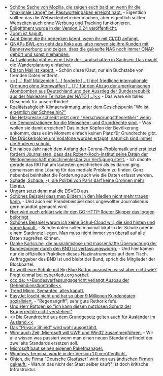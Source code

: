 * [Schöne Sache von Mozilla, die zeigen euch bald an wenn ihr die "maximale Länge" bei Passworteingaben erreicht habt.](https://www.ghacks.net/2020/05/18/firefox-77-wont-truncate-text-exceeding-max-length-to-address-password-pasting-issues/) - Eigentlich sollten das die Webseitenbetreiber machen, aber eigentlich sollten Webseiten auch ohne Werbung und Tracking funktionieren.
* [Enlightment wurde in der Version 0.24 veröffentlicht.](https://www.phoronix.com/scan.php?page=news_item&px=Enlightenment-0.24-Released)
* [Zoom ist kaputt.](https://www.bleepingcomputer.com/news/software/zoom-global-outage-preventing-meetings-video-and-audio/)
* [Acht Dinge die ihr bedenken könnt, wenn ihr mit CI/CD anfangt.](https://opensource.com/article/20/5/cicd-best-practices)
* [QNAPs BWL-ern geht das Koks aus, also nerven sie ihre Kunden mit Bannerwerbung und zeigen, dass die gekaufte NAS noch immer QNAP gehört und sonst niemanden.](https://www.golem.de/news/nas-qnap-blendet-bannerwerbung-auf-eigenen-nas-systemen-ein-2005-148539.html)
* [Auf wikipedia gibt es eine Liste der Landschaften in Sachsen. Das macht die Wanderplanung einfacher.](https://de.m.wikipedia.org/wiki/Liste_der_Landschaften_in_Sachsen)
* [Edison Mail ist kaputt.](https://www.golem.de/news/ios-app-edison-mail-zeigt-fremde-e-mails-an-2005-148545.html) - Schön diese Klaut, nur ein Buchstabe von fremden Daten entfernt.
* [>>[...] Rolf Mützenich [...] forderte [...] [die] friedliche internationale Ordnung ohne Atomwaffen [...] [,] für den Abzug der amerikanischen Atombomben aus Deutschland und den Ausstieg der Bundesrepublik aus der Nuklearen Teilhabe der NATO [...]<<](https://www.sonnenseite.com/de/zukunft/eurosolar-zukunft-mit-erneuerbaren-statt-atomares-aufrsten.html) - Das wäre ein tolles Geschenk für unsere Kinder!
* [Realitätsabgleich Klimaerwärmung unter dem Gesichtspunkt "Wo ist eigentlich der Schnee hin?"](https://www.sonnenseite.com/de/umwelt/weniger-schnee-in-78-prozent-der-berggebiete-weltweit.html)
* [Die Hetzpresse schreibt jetzt gern "Verschwörungstheoretiker" wenn die Demonstrationen für die Menschen- und Grundrechte sind.](https://npr.news.eulu.info/2020/05/18/conspiracy-cops-cocos-und-das-neue-wort-infodemie/) - Was wollen sie damit erreichen? Das in den Köpfen der Bevölkerung ankommt, dass es im Moment einfach keinen Platz für Grundrechte gibt.
* [Die Drückerkolone um Vodafone wurden ertappt, natürlich sind immer die Anderen schuld.](https://www.golem.de/news/verbraucherzentrale-dienstleister-von-vodafone-sollen-vertraege-unterschieben-2005-148564.html)
* [Ein halbes Jahr nach dem Anfang der Corona-Problematik und erst jetzt fordern Journalisten, dass das Robert-Koch-Institut seine Daten der Weltgemeinschaft maschinenlesbar zur Verfügung stellt.](https://netzpolitik.org/2020/datenjournalistinnen-fordern-offene-corona-daten/) - Ich dachte gerade das RKI hat am lautesten geschriehen als es darum ging gemeinsam eine Lösung für das mediale Problem zu finden. Ganz nebenbei beinhaltet die Forderung auch wie die Daten erfasst werden.
* [Schade, Schade ;-), die Polizei von Paris darf keine Drohnen mehr fliegen.](https://www.golem.de/news/corona-pariser-polizei-darf-keine-drohnen-zur-ueberwachung-verwenden-2005-148556.html)
* [Ungarn setzt dann mal die DSVGO aus.](https://netzpolitik.org/2020/oberste-eu-datenschuetzerin-besorgt-ueber-ungarn/)
* [Schönes Beispiel dass man Bildern in den Medien nicht mehr trauen kann.](https://netzpolitik.org/2020/oberstes-gericht-setzt-grenzen-fuer-message-control-durch-zensurheberrecht/) - Und auch ein Paradebeispiel dass ungewollter Journalismus gern mundtot gemacht wird.
* [Hier wird euch erklärt wie ihr den GO-HTTP-Router Skipper das loggen beibringt.](https://opensource.com/article/20/5/skipper)
* [Schönes Beispiel warum ich keine Schul-Cloud will, die sind hinten und vorne kaputt.](https://www.golem.de/news/datenschutz-unberechtigte-accounts-in-schul-cloud-2005-148577.html) - Schülerdaten sollen maximal lokal in der Schule oder in einem Stadtnetz liegen. Man muss nicht immer von überall auf alle Daten zugreifen können.
* [Danke Karlsruhe, die ausnahmslose und massenhafte Überwachung der Bundesbürger durch den BND ist verfassungswidrig.](https://netzpolitik.org/2020/das-neue-bnd-gesetz-ist-verfassungswidrig/) - Und hier kamen nur die offiziellen Praktiken dieses Naziinstrumentes auf dem Tisch. Auftraggeber des BND ist und bleibt der Bund, sprich die Mitglieder der Blockpartei.
* [Ihr wollt eure Schule mit Big Blue Button ausrüsten wisst aber nicht wie? Fragt einmal bei cyber4edu.org vorbei.](https://cyber4edu.org/c4e/wiki/doku.php)
* [ccc.de: >>Bundesverfassungsgericht verlangt Ausbau der Geheimdienstkontrolle<<](https://www.ccc.de/de/updates/2020/bverfg-geheimdienstkontrolle)
* [Trend Micro, Symantec, alles kaputt.](https://blog.fefe.de/?ts=a03ace06)
* [EasyJet löscht nicht und hat so über 9 Millionen Kundendaten sozialisiert.](https://blog.fefe.de/?ts=a03ac760) - "Regenangriff", sehr gute Rethorik fefe.
* [Und Herr Röttgen so "ich kann diesen nutzlosen Schutz der Brügerrechte nicht verstehen."](https://blog.fefe.de/?ts=a03ac7ea)
* [>>Die Grundrechte aus dem Grundgesetz gelten auch für Ausländer im Ausland.<<](https://blog.fefe.de/?ts=a03ac684)
* [Das "Privacy Shield" wird wohl ausgezählt.](https://netzpolitik.org/2020/eu-kommission-bereitet-scheitern-von-privacy-shield-vor/)
* [Wird auch Zeit, Microsoft will UWP und Win32 zusammenführen.](https://www.ghacks.net/2020/05/19/microsoft-wants-to-unify-uwp-and-win32-with-project-reunion/) - Wir alle wissen was passiert wenn man einen neuen Standard erfindet der zwei alte Standards ersetzen soll.
* [Microsoft baut seinen eigenen Paketmanager.](https://www.ghacks.net/2020/05/19/first-look-at-the-windows-package-manager/)
* [Windows Terminal wurde in der Version 1.0 veröffentlicht.](https://www.bleepingcomputer.com/news/microsoft/windows-terminal-10-is-here-with-numerous-improvements/)
* [Ohjeh, die Firma "Deutsche Glasfaser" wird von ausländischen Firmen gekauft.](https://www.golem.de/news/inexio-deutsche-glasfaser-darf-verkauft-werden-2005-148603.html) - Warum das nicht der Staat selber kauft? Ist doch kritische Infrastruktur.

